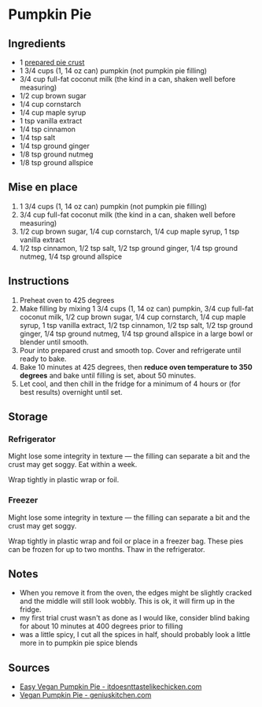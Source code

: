 # Pumpkin Pie


## Ingredients
* 1 [prepared pie crust](./pie_crust.md)
* 1 3/4 cups (1, 14 oz can) pumpkin (not pumpkin pie filling)
* 3/4 cup full-fat coconut milk (the kind in a can, shaken well before measuring)
* 1/2 cup brown sugar
* 1/4 cup cornstarch
* 1/4 cup maple syrup
* 1 tsp vanilla extract
* 1/4 tsp cinnamon
* 1/4 tsp salt
* 1/4 tsp ground ginger
* 1/8 tsp ground nutmeg
* 1/8 tsp ground allspice


## Mise en place
1. 1 3/4 cups (1, 14 oz can) pumpkin (not pumpkin pie filling)
2. 3/4 cup full-fat coconut milk (the kind in a can, shaken well before measuring)
3. 1/2 cup brown sugar, 1/4 cup cornstarch, 1/4 cup maple syrup, 1 tsp vanilla extract
4. 1/2 tsp cinnamon, 1/2 tsp salt, 1/2 tsp ground ginger, 1/4 tsp ground nutmeg, 1/4 tsp ground allspice


## Instructions
1. Preheat oven to 425 degrees
2. Make filling by mixing 1 3/4 cups (1, 14 oz can) pumpkin, 3/4 cup full-fat coconut milk, 1/2 cup brown sugar, 1/4 cup cornstarch, 1/4 cup maple syrup, 1 tsp vanilla extract, 1/2 tsp cinnamon, 1/2 tsp salt, 1/2 tsp ground ginger, 1/4 tsp ground nutmeg, 1/4 tsp ground allspice in a large bowl or blender until smooth.
3. Pour into prepared crust and smooth top. Cover and refrigerate until ready to bake.
4. Bake 10 minutes at 425 degrees, then **reduce oven temperature to 350 degrees** and bake until filling is set, about 50 minutes.
5. Let cool, and then chill in the fridge for a minimum of 4 hours or (for best results) overnight until set.


## Storage

### Refrigerator
Might lose some integrity in texture — the filling can separate a bit and the crust may get soggy. Eat within a week.

Wrap tightly in plastic wrap or foil.

### Freezer
Might lose some integrity in texture — the filling can separate a bit and the crust may get soggy.

Wrap tightly in plastic wrap and foil or place in a freezer bag. These pies can be frozen for up to two months. Thaw in the refrigerator.


## Notes
* When you remove it from the oven, the edges might be slightly cracked and the middle will still look wobbly. This is ok, it will firm up in the fridge.
* my first trial crust wasn't as done as I would like, consider blind baking for about 10 minutes at 400 degrees prior to filling
* was a little spicy, I cut all the spices in half, should probably look a little more in to pumpkin pie spice blends


## Sources
* [Easy Vegan Pumpkin Pie - itdoesnttastelikechicken.com](https://itdoesnttastelikechicken.com/easy-vegan-pumpkin-pie/)
* [Vegan Pumpkin Pie - geniuskitchen.com](http://www.geniuskitchen.com/recipe/vegan-pumpkin-pie-14186)

